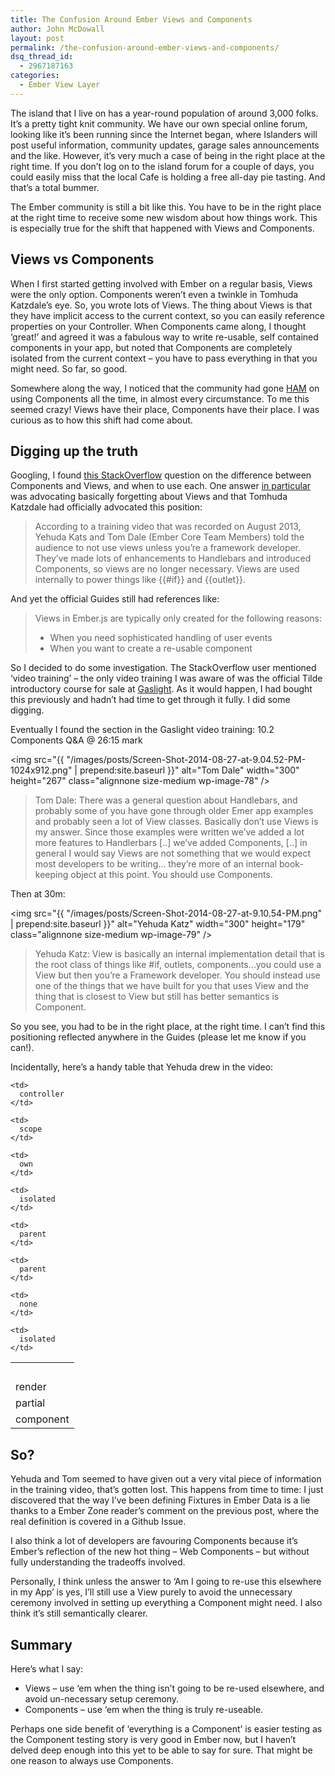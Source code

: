```yaml
---
title: The Confusion Around Ember Views and Components
author: John McDowall
layout: post
permalink: /the-confusion-around-ember-views-and-components/
dsq_thread_id:
  - 2967187163
categories:
  - Ember View Layer
---
```

The island that I live on has a year-round population of around 3,000 folks. It&#8217;s a pretty tight knit community. We have our own special online forum, looking like it&#8217;s been running since the Internet began, where Islanders will post useful information, community updates, garage sales announcements and the like. However, it&#8217;s very much a case of being in the right place at the right time. If you don&#8217;t log on to the island forum for a couple of days, you could easily miss that the local Cafe is holding a free all-day pie tasting. And that&#8217;s a total bummer.

The Ember community is still a bit like this. You have to be in the right place at the right time to receive some new wisdom about how things work. This is especially true for the shift that happened with Views and Components.

<!--more-->

## Views vs Components

When I first started getting involved with Ember on a regular basis, Views were the only option. Components weren&#8217;t even a twinkle in Tomhuda Katzdale&#8217;s eye. So, you wrote lots of Views. The thing about Views is that they have implicit access to the current context, so you can easily reference properties on your Controller. When Components came along, I thought &#8216;great!&#8217; and agreed it was a fabulous way to write re-usable, self contained components in your app, but noted that Components are completely isolated from the current context – you have to pass everything in that you might need. So far, so good.

Somewhere along the way, I noticed that the community had gone [HAM][1] on using Components all the time, in almost every circumstance. To me this seemed crazy! Views have their place, Components have their place. I was curious as to how this shift had come about.

## Digging up the truth

Googling, I found [this StackOverflow][2] question on the difference between Components and Views, and when to use each. One answer [in particular][3] was advocating basically forgetting about Views and that Tomhuda Katzdale had officially advocated this position:

> According to a training video that was recorded on August 2013, Yehuda Kats and Tom Dale (Ember Core Team Members) told the audience to not use views unless you&#8217;re a framework developer. They&#8217;ve made lots of enhancements to Handlebars and introduced Components, so views are no longer necessary. Views are used internally to power things like {{#if}} and {{outlet}}.

And yet the official Guides still had references like:

> Views in Ember.js are typically only created for the following reasons:
>
>   * When you need sophisticated handling of user events
>   * When you want to create a re-usable component

So I decided to do some investigation. The StackOverflow user mentioned &#8216;video training&#8217; – the only video training I was aware of was the official Tilde introductory course for sale at [Gaslight][4]. As it would happen, I had bought this previously and hadn&#8217;t had time to get through it fully. I did some digging.

Eventually I found the section in the Gaslight video training: 10.2 Components Q&A @ 26:15 mark

<img src="{{ "/images/posts/Screen-Shot-2014-08-27-at-9.04.52-PM-1024x912.png" | prepend:site.baseurl }}" alt="Tom Dale" width="300" height="267" class="alignnone size-medium wp-image-78" />

> Tom Dale: There was a general question about Handlebars, and probably some of you have gone through older Emer app examples and probably seen a lot of View classes. Basically don&#8217;t use Views is my answer. Since those examples were written we&#8217;ve added a lot more features to Handlerbars [..] we&#8217;ve added Components, [..] in general I would say Views are not something that we would expect most developers to be writing&#8230; they&#8217;re more of an internal book-keeping object at this point. You should use Components.

Then at 30m:

<img src="{{ "/images/posts/Screen-Shot-2014-08-27-at-9.10.54-PM.png" | prepend:site.baseurl }}" alt="Yehuda Katz" width="300" height="179" class="alignnone size-medium wp-image-79" />

> Yehuda Katz: View is basically an internal implementation detail that is the root class of things like #if, outlets, components&#8230;you could use a View but then you&#8217;re a Framework developer. You should instead use one of the things that we have built for you that uses View and the thing that is closest to View but still has better semantics is Component.

So you see, you had to be in the right place, at the right time. I can&#8217;t find this positioning reflected anywhere in the Guides (please let me know if you can!).

Incidentally, here&#8217;s a handy table that Yehuda drew in the video:

<table class='table'>
  <tr>
    <td>
      &nbsp;
    </td>

    <td>
      controller
    </td>

    <td>
      scope
    </td>
  </tr>

  <tr>
    <td>
      render
    </td>

    <td>
      own
    </td>

    <td>
      isolated
    </td>
  </tr>

  <tr>
    <td>
      partial
    </td>

    <td>
      parent
    </td>

    <td>
      parent
    </td>
  </tr>

  <tr>
    <td>
      component
    </td>

    <td>
      none
    </td>

    <td>
      isolated
    </td>
  </tr>
</table>

## So?

Yehuda and Tom seemed to have given out a very vital piece of information in the training video, that&#8217;s gotten lost. This happens from time to time: I just discovered that the way I&#8217;ve been defining Fixtures in Ember Data is a lie thanks to a Ember Zone reader&#8217;s comment on the previous post, where the real definition is covered in a Github Issue.

I also think a lot of developers are favouring Components because it&#8217;s Ember&#8217;s reflection of the new hot thing &#8211; Web Components – but without fully understanding the tradeoffs involved.

Personally, I think unless the answer to &#8216;Am I going to re-use this elsewhere in my App&#8217; is yes, I&#8217;ll still use a View purely to avoid the unnecessary ceremony involved in setting up everything a Component might need. I also think it&#8217;s still semantically clearer.

## Summary

Here&#8217;s what I say:

  * Views – use &#8216;em when the thing isn&#8217;t going to be re-used elsewhere, and avoid un-necessary setup ceremony.
  * Components &#8211; use &#8216;em when the thing is truly re-useable.

Perhaps one side benefit of &#8216;everything is a Component&#8217; is easier testing as the Component testing story is very good in Ember now, but I haven&#8217;t delved deep enough into this yet to be able to say for sure. That might be one reason to always use Components.

 [1]: http://www.urbandictionary.com/define.php?term=ham&defid=2992211
 [2]: http://stackoverflow.com/questions/18593424/views-vs-components-in-ember-js
 [3]: http://stackoverflow.com/a/23798881
 [4]: https://teamgaslight.com/training/courses/4